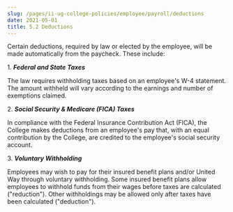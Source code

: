 ```yaml
---
slug: /pages/ii-ug-college-policies/employee/payroll/deductions
date: 2021-05-01
title: 5.2 Deductions
---
```

Certain deductions, required by law or elected by the employee, will be made automatically from the paycheck. These include:

1\. **_Federal and State Taxes_**

The law requires withholding taxes based on an employee's W-4 statement. The amount withheld will vary according to the earnings and number of exemptions claimed.

2\. **_Social Security & Medicare (FICA) Taxes_**

In compliance with the Federal Insurance Contribution Act (FICA), the College makes deductions from an employee's pay that, with an equal contribution by the College, are credited to the employee's social security account.

3\. **_Voluntary Withholding_**

Employees may wish to pay for their insured benefit plans and/or United Way through voluntary withholding. Some insured benefit plans allow employees to withhold funds from their wages before taxes are calculated ("reduction"). Other withholdings may be allowed only after taxes have been calculated ("deduction").